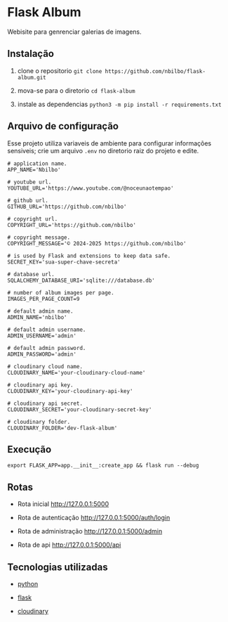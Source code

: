 # Flask Album

Webisite para genrenciar galerias de imagens.

## Instalação

1. clone o repositorio `git clone https://github.com/nbilbo/flask-album.git`

2. mova-se para o diretorio `cd flask-album`

3. instale as dependencias `python3 -m pip install -r requirements.txt`

## Arquivo de configuração

Esse projeto utiliza variaveis de ambiente para configurar informações sensiveis; crie um arquivo `.env` no diretorio raiz do projeto e edite.

```.env
# application name.
APP_NAME='Nbilbo'

# youtube url.
YOUTUBE_URL='https://www.youtube.com/@noceunaotempao'

# github url.
GITHUB_URL='https://github.com/nbilbo'

# copyright url.
COPYRIGHT_URL='https://github.com/nbilbo'

# copyright message.
COPYRIGHT_MESSAGE='© 2024-2025 https://github.com/nbilbo'

# is used by Flask and extensions to keep data safe.
SECRET_KEY='sua-super-chave-secreta'

# database url.
SQLALCHEMY_DATABASE_URI='sqlite:///database.db'

# number of album images per page.
IMAGES_PER_PAGE_COUNT=9

# default admin name.
ADMIN_NAME='nbilbo'

# default admin username.
ADMIN_USERNAME='admin'

# default admin password.
ADMIN_PASSWORD='admin'

# cloudinary cloud name.
CLOUDINARY_NAME='your-cloudinary-cloud-name'

# cloudinary api key.
CLOUDINARY_KEY='your-cloudinary-api-key'

# cloudinary api secret.
CLOUDINARY_SECRET='your-cloudinary-secret-key'

# cloudinary folder.
CLOUDINARY_FOLDER='dev-flask-album'
```

## Execução
`export FLASK_APP=app.__init__:create_app && flask run --debug`

## Rotas
- Rota inicial http://127.0.0.1:5000

- Rota de autenticação http://127.0.0.1:5000/auth/login

- Rota de administração http://127.0.0.1:5000/admin

- Rota de api http://127.0.0.1:5000/api

## Tecnologias utilizadas
- [python](https://www.python.org/)

- [flask](https://flask.palletsprojects.com/en/stable/)

- [cloudinary](https://cloudinary.com/)

